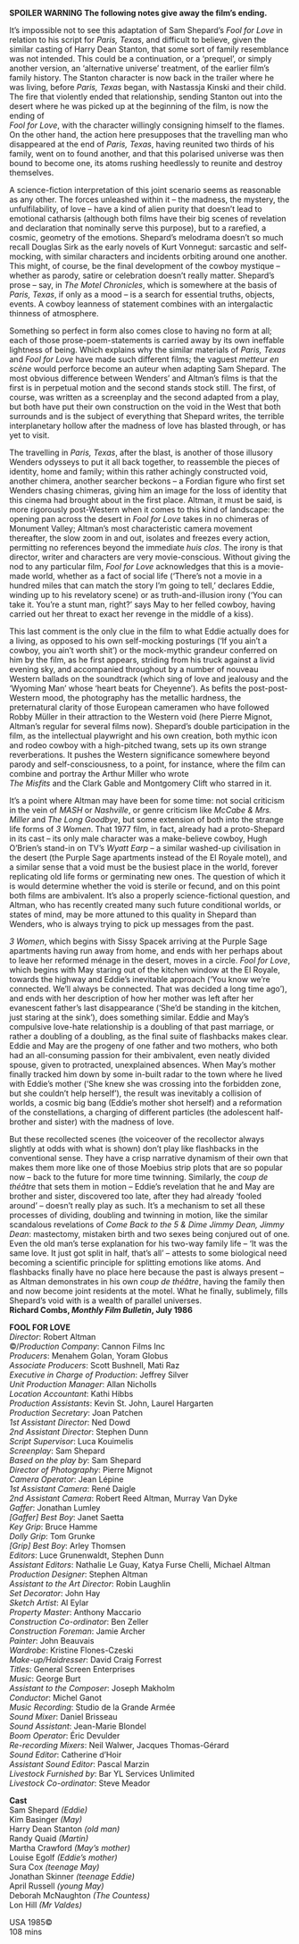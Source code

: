 

**SPOILER WARNING  The following notes give away the film’s ending.**

It’s impossible not to see this adaptation of Sam Shepard’s _Fool for Love_ in relation to his script for _Paris, Texas_, and difficult to believe, given the similar casting of Harry Dean Stanton, that some sort of family resemblance was not intended. This could be a continuation, or a ‘prequel’, or simply another version, an ‘alternative universe’ treatment, of the earlier film’s family history. The Stanton character is now back in the trailer where he was living, before _Paris, Texas_ began, with Nastassja Kinski and their child. The fire that violently ended that relationship, sending Stanton out into the desert where he was picked up at the beginning of the film, is now the ending of  
_Fool for Love_, with the character willingly consigning himself to the flames. On the other hand, the action here presupposes that the travelling man who disappeared at the end of _Paris, Texas_, having reunited two thirds of his family, went on to found another, and that this polarised universe was then bound to become one, its atoms rushing heedlessly to reunite and destroy themselves.

A science-fiction interpretation of this joint scenario seems as reasonable as any other. The forces unleashed within it – the madness, the mystery, the unfulfilability, of love – have a kind of alien purity that doesn’t lead to emotional catharsis (although both films have their big scenes of revelation and declaration that nominally serve this purpose), but to a rarefied, a cosmic, geometry of the emotions. Shepard’s melodrama doesn’t so much recall Douglas Sirk as the early novels of Kurt Vonnegut: sarcastic and self-mocking, with similar characters and incidents orbiting around one another. This might, of course, be the final development of the cowboy mystique – whether as parody, satire or celebration doesn’t really matter. Shepard’s prose – say, in _The Motel Chronicles_, which is somewhere at the basis of _Paris, Texas_, if only as a mood – is a search for essential truths, objects, events. A cowboy leanness of statement combines with an intergalactic thinness of atmosphere.

Something so perfect in form also comes close to having no form at all; each of those prose-poem-statements is carried away by its own ineffable lightness of being. Which explains why the similar materials of _Paris, Texas_ and _Fool for Love_ have made such different films; the vaguest _metteur en scène_ would perforce become an auteur when adapting Sam Shepard. The most obvious difference between Wenders’ and Altman’s films is that the first is in perpetual motion and the second stands stock still. The first, of course, was written as a screenplay and the second adapted from a play, but both have put their own construction on the void in the West that both surrounds and is the subject of everything that Shepard writes, the terrible interplanetary hollow after the madness of love has blasted through, or has yet to visit.

The travelling in _Paris, Texas_, after the blast, is another of those illusory Wenders odysseys to put it all back together, to reassemble the pieces of identity, home and family; within this rather achingly constructed void, another chimera, another searcher beckons – a Fordian figure who first set Wenders chasing chimeras, giving him an image for the loss of identity that this cinema had brought about in the first place. Altman, it must be said, is more rigorously post-Western when it comes to this kind of landscape: the opening pan across the desert in _Fool for Love_ takes in no chimeras of Monument Valley; Altman’s most characteristic camera movement thereafter, the slow zoom in and out, isolates and freezes every action, permitting no references beyond the immediate _huis clos_. The irony is that director, writer and characters are very movie-conscious. Without giving the nod to any particular film, _Fool for Love_ acknowledges that this is a movie-made world, whether as a fact of social life (‘There’s not a movie in a hundred miles that can match the story I’m going to tell,’ declares Eddie, winding up to his revelatory scene) or as truth-and-illusion irony (‘You can take it. You’re a stunt man, right?’ says May to her felled cowboy, having carried out her threat to exact her revenge in the middle of a kiss).

This last comment is the only clue in the film to what Eddie actually does for a living, as opposed to his own self-mocking posturings (‘If you ain’t a cowboy, you ain’t worth shit’) or the mock-mythic grandeur conferred on him by the film, as he first appears, striding from his truck against a livid evening sky, and accompanied throughout by a number of nouveau Western ballads on the soundtrack (which sing of love and jealousy and the ‘Wyoming Man’ whose ‘heart beats for Cheyenne’).  As befits the post-post-Western mood, the photography has the metallic hardness, the preternatural clarity of those European cameramen who have followed Robby Müller in their attraction to the Western void (here Pierre Mignot, Altman’s regular for several films now). Shepard’s double participation in the film, as the intellectual playwright and his own creation, both mythic icon and rodeo cowboy with a high-pitched twang, sets up its own strange reverberations. It pushes the Western significance somewhere beyond parody and self-consciousness, to a point, for instance, where the film can combine and portray the Arthur Miller who wrote  
_The Misfits_ and the Clark Gable and Montgomery Clift who starred in it.

It’s a point where Altman may have been for some time: not social criticism in the vein of _MASH_ or _Nashville_, or genre criticism like _McCabe & Mrs. Miller_ and _The Long Goodbye_, but some extension of both into the strange life forms of _3 Women_.  That 1977 film, in fact, already had a proto-Shepard in its cast – its only male character was a make-believe cowboy, Hugh O’Brien’s stand-in on TV’s _Wyatt Earp_ – a similar washed-up civilisation in the desert (the Purple Sage apartments instead of the El Royale motel), and a similar sense that a void must be the busiest place in the world, forever replicating old life forms or germinating new ones. The question of which it is would determine whether the void is sterile or fecund, and on this point both films are ambivalent. It’s also a properly science-fictional question, and Altman, who has recently created many such future conditional worlds, or states of mind, may be more attuned to this quality in Shepard than Wenders, who is always trying to pick up messages from the past.

_3 Women_, which begins with Sissy Spacek arriving at the Purple Sage apartments having run away from home, and ends with her perhaps about to leave her reformed ménage in the desert, moves in a circle. _Fool for Love_, which begins with May staring out of the kitchen window at the El Royale, towards the highway and Eddie’s inevitable approach (‘You know we’re connected. We’ll always be connected. That was decided a long time ago’), and ends with her description of how her mother was left after her evanescent father’s last disappearance (‘She’d be standing in the kitchen, just staring at the sink’), does something similar. Eddie and May’s compulsive love-hate relationship is a doubling of that past marriage, or rather a doubling of a doubling, as the final suite of flashbacks makes clear. Eddie and May are the progeny of one father and two mothers, who both had an all-consuming passion for their ambivalent, even neatly divided spouse, given to protracted, unexplained absences. When May’s mother finally tracked him down by some in-built radar to the town where he lived with Eddie’s mother (‘She knew she was crossing into the forbidden zone, but she couldn’t help herself’), the result was inevitably a collision of worlds, a cosmic big bang (Eddie’s mother shot herself) and a reformation of the constellations, a charging of different particles (the adolescent half-brother and sister) with the madness of love.

But these recollected scenes (the voiceover of the recollector always slightly at odds with what is shown) don’t play like flashbacks in the conventional sense. They have a crisp narrative dynamism of their own that makes them more like one of those Moebius strip plots that are so popular now – back to the future for more time twinning. Similarly, the _coup de théâtre_ that sets them in motion – Eddie’s revelation that he and May are brother and sister, discovered too late, after they had already ‘fooled around’ – doesn’t really play as such. It’s a mechanism to set all these processes of dividing, doubling and twinning in motion, like the similar scandalous revelations of _Come Back to the 5 & Dime Jimmy Dean, Jimmy Dean_: mastectomy, mistaken birth and two sexes being conjured out of one. Even the old man’s terse explanation for his two-way family life – ‘It was the same love. It just got split in half, that’s all’ – attests to some biological need becoming a scientific principle for splitting emotions like atoms. And flashbacks finally have no place here because the past is always present – as Altman demonstrates in his own _coup de théâtre_, having the family then and now become joint residents at the motel. What he finally, sublimely, fills Shepard’s void with is a wealth of parallel universes.  
**Richard Combs, _Monthly Film Bulletin_, July 1986**



**FOOL FOR LOVE**  
_Director_: Robert Altman  
©/_Production Company_: Cannon Films Inc  
_Producers_: Menahem Golan, Yoram Globus  
_Associate Producers_: Scott Bushnell, Mati Raz  
_Executive in Charge of Production_: Jeffrey Silver  
_Unit Production Manager_: Allan Nicholls  
_Location Accountant_: Kathi Hibbs  
_Production Assistants_: Kevin St. John,  Laurel Hargarten  
_Production Secretary_: Joan Patchen  
_1st Assistant Director_: Ned Dowd  
_2nd Assistant Director_: Stephen Dunn  
_Script Supervisor_: Luca Kouimelis  
_Screenplay_: Sam Shepard  
_Based on the play by_: Sam Shepard  
_Director of Photography_: Pierre Mignot  
_Camera Operator_: Jean Lépine  
_1st Assistant Camera_: René Daigle  
_2nd Assistant Camera_: Robert Reed Altman, Murray Van Dyke  
_Gaffer_: Jonathan Lumley  
_[Gaffer] Best Boy_: Janet Saetta  
_Key Grip_: Bruce Hamme  
_Dolly Grip_: Tom Grunke  
_[Grip] Best Boy_: Arley Thomsen  
_Editors_: Luce Grunenwaldt, Stephen Dunn  
_Assistant Editors_: Nathalie Le Guay,  Katya Furse Chelli, Michael Altman  
_Production Designer_: Stephen Altman  
_Assistant to the Art Director_: Robin Laughlin  
_Set Decorator_: John Hay  
_Sketch Artist_: Al Eylar  
_Property Master_: Anthony Maccario  
_Construction Co-ordinator_: Ben Zeller  
_Construction Foreman_: Jamie Archer  
_Painter_: John Beauvais  
_Wardrobe_: Kristine Flones-Czeski  
_Make-up/Haidresser_: David Craig Forrest  
_Titles_: General Screen Enterprises  
_Music_: George Burt  
_Assistant to the Composer_: Joseph Makholm  
_Conductor_: Michel Ganot  
_Music Recording_: Studio de la Grande Armée  
_Sound Mixer_: Daniel Brisseau  
_Sound Assistant_: Jean-Marie Blondel  
_Boom Operator_: Éric Devulder  
_Re-recording Mixers_: Neil Walwer,  Jacques Thomas-Gérard  
_Sound Editor_: Catherine d’Hoir  
_Assistant Sound Editor_: Pascal Marzin  
_Livestock Furnished by_:  Bar YL Services Unlimited  
_Livestock Co-ordinator_: Steve Meador

**Cast**  
Sam Shepard _(Eddie)_  
Kim Basinger _(May)_  
Harry Dean Stanton _(old man)_  
Randy Quaid _(Martin)_  
Martha Crawford _(May’s mother)_  
Louise Egolf _(Eddie’s mother)_  
Sura Cox _(teenage May)_  
Jonathan Skinner _(teenage Eddie)_  
April Russell _(young May)_  
Deborah McNaughton _(The Countess)_  
Lon Hill _(Mr Valdes)_

USA 1985©  
108 mins
<!--stackedit_data:
eyJoaXN0b3J5IjpbOTcyOTY5MDU5XX0=
-->